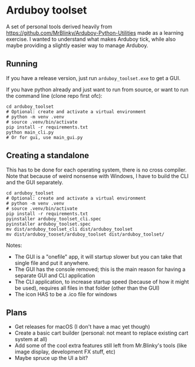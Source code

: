 # Arduboy toolset

A set of personal tools derived heavily from https://github.com/MrBlinky/Arduboy-Python-Utilities
made as a learning exercise. I wanted to understand what makes Arduboy tick, while also maybe
providing a slightly easier way to manage Arduboy. 

## Running

If you have a release version, just run `arduboy_toolset.exe` to get a GUI.

If you have python already and just want to run from source, or want to run the command line 
(clone repo first ofc):

```shell
cd arduboy_toolset
# Optional: create and activate a virtual environment
# python -m venv .venv
# source .venv/bin/activate
pip install -r requirements.txt
python main_cli.py
# Or for gui, use main_gui.py
```

## Creating a standalone

This has to be done for each operating system, there is no cross compiler. Note that because of weird 
nonsense with Windows, I have to build the CLI and the GUI separately.

```shell
cd arduboy_toolset
# Optional: create and activate a virtual environment
# python -m venv .venv
# source .venv/bin/activate
pip install -r requirements.txt
pyinstaller arduboy_toolset_cli.spec
pyinstaller arduboy_toolset.spec
mv dist/arduboy_toolset_cli dist/arduboy_toolset
mv dist/arduboy_tooset/arduboy_toolset dist/arduboy_toolset/
```

Notes: 
- The GUI is a "onefile" app, it will startup slower but you can take that single file
  and put it anywhere.
- The GUI has the console removed; this is the main reason for having a separate GUI
  and CLI application
- The CLI application, to increase startup speed (because of how it might be used),
  requires all files in that folder (other than the GUI)
- The icon HAS to be a .ico file for windows

## Plans
- Get releases for macOS (I don't have a mac yet though)
- Create a basic cart builder (personal: not meant to replace existing cart system at all)
- Add some of the cool extra features still left from Mr.Blinky's tools (like image display, development FX stuff, etc)
- Maybe spruce up the UI a bit?
